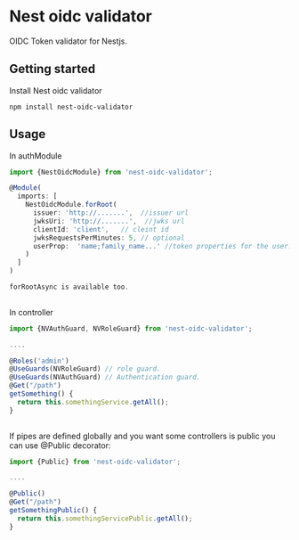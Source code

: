 # Nest oidc validator

OIDC Token validator for Nestjs.


## Getting started

Install Nest oidc validator

```
npm install nest-oidc-validator
```




## Usage

In authModule 

```ts
import {NestOidcModule} from 'nest-oidc-validator';
```

```ts
@Module(
  imports: [
    NestOidcModule.forRoot(
      issuer: 'http://.......',  //issuer url
      jwksUri: 'http://.......',  //jwks url
      clientId: 'client',   // cleint id
      jwksRequestsPerMinutes: 5, // optional
      userProp:  'name;family_name...' //token properties for the user.
    )
  ]
)

forRootAsync is available too.
  
```

In controller 

```ts
import {NVAuthGuard, NVRoleGuard} from 'nest-oidc-validator';
```

```ts
....

@Roles('admin')
@UseGuards(NVRoleGuard) // role guard.
@UseGuards(NVAuthGuard) // Authentication guard.
@Get("/path")
getSomething() {
  return this.somethingService.getAll();
}
  
```

If pipes are defined globally and you want some controllers is public you can use @Public decorator:

```ts
import {Public} from 'nest-oidc-validator';
```

```ts
....

@Public()
@Get("/path")
getSomethingPublic() {
  return this.somethingServicePublic.getAll();
}
  
```
